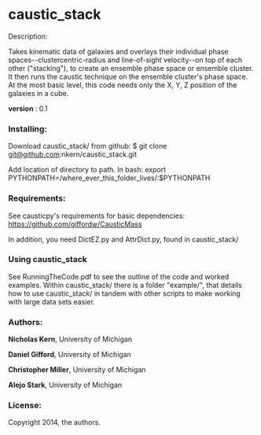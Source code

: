 # caustic_stack

Description:

Takes kinematic data of galaxies and overlays their individual phase spaces--clustercentric-radius
and line-of-sight velocity--on top of each other ("stacking"), to create an ensemble phase space or
ensemble cluster. It then runs the caustic technique on the ensemble cluster's phase space. At 
the most basic level, this code needs only the X, Y, Z position of the galaxies in a cube. 

**version** : 0.1

### Installing: ###
Download caustic_stack/ from github:
	$ git clone git@github.com:nkern/caustic_stack.git

Add location of directory to path. In bash:
export PYTHONPATH=/where_ever_this_folder_lives/:$PYTHONPATH

### Requirements: ###
See causticpy's requirements for basic dependencies: https://github.com/giffordw/CausticMass

In addition, you need DictEZ.py and AttrDict.py, found in caustic_stack/

### Using caustic_stack ###
See RunningTheCode.pdf to see the outline of the code and worked examples. Within caustic_stack/ there is a folder "example/", that details how to use caustic_stack/ in tandem with other scripts to make working with large data sets easier.

### Authors: ###

**Nicholas Kern**, University of Michigan

**Daniel Gifford**, University of Michigan

**Christopher Miller**, University of Michigan

**Alejo Stark**, University of Michigan

### License: ###
Copyright 2014, the authors.


